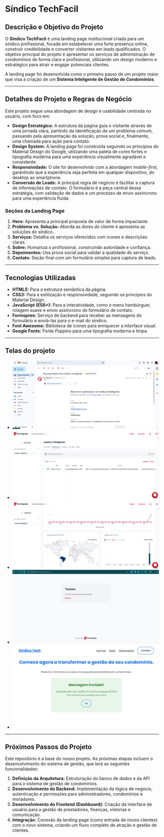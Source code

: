 # Síndico TechFacil

## Descrição e Objetivo do Projeto

O **Síndico TechFacil** é uma landing page institucional criada para um síndico profissional, focada em estabelecer uma forte presença online, construir credibilidade e converter visitantes em leads qualificados. O objetivo principal do projeto é apresentar os serviços de administração de condomínios de forma clara e profissional, utilizando um design moderno e estratégico para atrair e engajar potenciais clientes.

A landing page foi desenvolvida como o primeiro passo de um projeto maior que visa a criação de um **Sistema Inteligente de Gestão de Condomínios**.

---

## Detalhes do Projeto e Regras de Negócio

Este projeto segue uma abordagem de design e usabilidade centrada no usuário, com foco em:

* **Design Estratégico:** A estrutura da página guia o visitante através de uma jornada clara, partindo da identificação de um problema comum, passando pela apresentação da solução, prova social e, finalmente, uma chamada para ação para contato.
* **Design System:** A landing page foi construída seguindo os princípios do Material Design do Google, utilizando uma paleta de cores fortes e tipografia moderna para uma experiência visualmente agradável e consistente.
* **Responsividade:** O site foi desenvolvido com a abordagem *mobile-first*, garantindo que a experiência seja perfeita em qualquer dispositivo, do desktop ao smartphone.
* **Conversão de Leads:** A principal regra de negócio é facilitar a captura de informações de contato. O formulário é a peça central dessa estratégia, com validação de dados e um processo de envio assíncrono para uma experiência fluida.

### Seções da Landing Page

1.  **Hero:** Apresenta a principal proposta de valor de forma impactante.
2.  **Problema vs. Solução:** Aborda as dores do cliente e apresenta as soluções do síndico.
3.  **Serviços:** Detalha os serviços oferecidos com ícones e descrições claras.
4.  **Sobre:** Humaniza o profissional, construindo autoridade e confiança.
5.  **Depoimentos:** Usa prova social para validar a qualidade do serviço.
6.  **Contato:** Seção final com um formulário simples para captura de leads.

---

## Tecnologias Utilizadas

* **HTML5:** Para a estrutura semântica da página.
* **CSS3:** Para a estilização e responsividade, seguindo os princípios do Material Design.
* **JavaScript (ES6+):** Para a interatividade, como o menu hambúrguer, rolagem suave e envio assíncrono do formulário de contato.
* **Formspree:** Serviço de backend para receber as mensagens do formulário e enviá-las para o e-mail do síndico.
* **Font Awesome:** Biblioteca de ícones para enriquecer a interface visual.
* **Google Fonts:** Fonte *Poppins* para uma tipografia moderna e limpa.

---

## Telas do projeto

- ![](./.github/envio-email-1.png)
- ![](./.github/envio-email-2.png)
- ![](./.github/envio-email-3.png)
- ![](./.github/envio-email-4.png)
- ![](./.github/envio-email-5.png)


---

## Próximos Passos do Projeto

Este repositório é a base do nosso projeto. As próximas etapas incluem o desenvolvimento do sistema de gestão, que terá as seguintes funcionalidades:

1.  **Definição da Arquitetura:** Estruturação do banco de dados e da API para o sistema de gestão de condomínios.
2.  **Desenvolvimento do Backend:** Implementação da lógica de negócio, autenticação e permissões para administradores, condomínios e moradores.
3.  **Desenvolvimento do Frontend (Dashboard):** Criação da interface de usuário para a gestão de prestadores, finanças, vistorias e comunicação.
4.  **Integração:** Conexão da landing page (como entrada de novos clientes) com o novo sistema, criando um fluxo completo de atração e gestão de clientes.